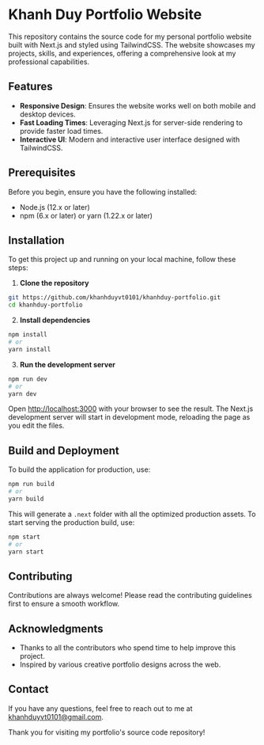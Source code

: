# Khanh Duy Portfolio Website

This repository contains the source code for my personal portfolio website built with Next.js and styled using TailwindCSS. The website showcases my projects, skills, and experiences, offering a comprehensive look at my professional capabilities.

## Features

- **Responsive Design**: Ensures the website works well on both mobile and desktop devices.
- **Fast Loading Times**: Leveraging Next.js for server-side rendering to provide faster load times.
- **Interactive UI**: Modern and interactive user interface designed with TailwindCSS.

## Prerequisites

Before you begin, ensure you have the following installed:

- Node.js (12.x or later)
- npm (6.x or later) or yarn (1.22.x or later)

## Installation

To get this project up and running on your local machine, follow these steps:

1. **Clone the repository**

```bash
git https://github.com/khanhduyvt0101/khanhduy-portfolio.git
cd khanhduy-portfolio
```

2. **Install dependencies**

```bash
npm install
# or
yarn install
```

3. **Run the development server**

```bash
npm run dev
# or
yarn dev
```

Open [http://localhost:3000](http://localhost:3000) with your browser to see the result. The Next.js development server will start in development mode, reloading the page as you edit the files.

## Build and Deployment

To build the application for production, use:

```bash
npm run build
# or
yarn build
```

This will generate a `.next` folder with all the optimized production assets. To start serving the production build, use:

```bash
npm start
# or
yarn start
```

## Contributing

Contributions are always welcome! Please read the contributing guidelines first to ensure a smooth workflow.

## Acknowledgments

- Thanks to all the contributors who spend time to help improve this project.
- Inspired by various creative portfolio designs across the web.

## Contact

If you have any questions, feel free to reach out to me at khanhduyvt0101@gmail.com.

Thank you for visiting my portfolio's source code repository!
